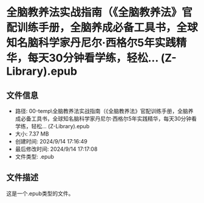 ﻿# 全脑教养法实战指南（《全脑教养法》官配训练手册，全脑养成必备工具书，全球知名脑科学家丹尼尔·西格尔5年实践精华，每天30分钟看学练，轻松... (Z-Library).epub

## 文件信息
- 路径: 00-temp\全脑教养法实战指南（《全脑教养法》官配训练手册，全脑养成必备工具书，全球知名脑科学家丹尼尔·西格尔5年实践精华，每天30分钟看学练，轻松... (Z-Library).epub
- 大小: 7.37 MB
- 创建时间: 2024/9/14 17:16:49
- 最后修改时间: 2024/9/14 17:17:08
- 文件类型: .epub

## 文件描述
这是一个.epub类型的文件。

